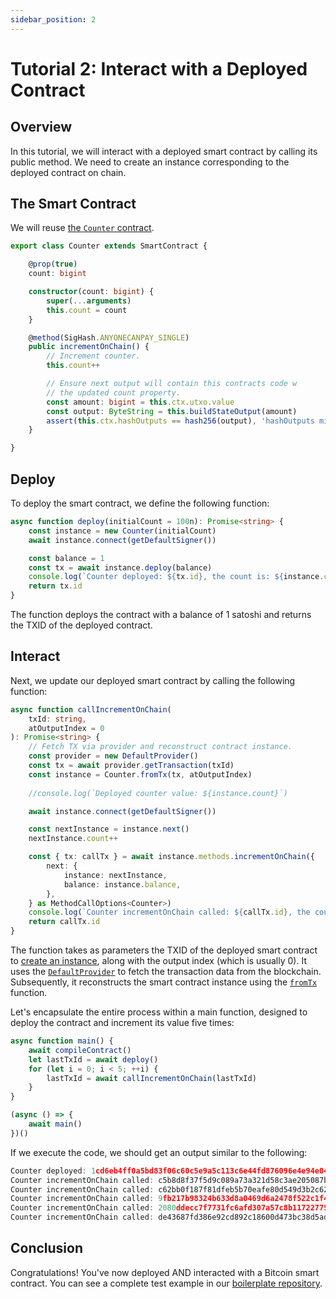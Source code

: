```yaml
---
sidebar_position: 2
---
```


# Tutorial 2: Interact with a Deployed Contract

## Overview
In this tutorial, we will interact with a deployed smart contract by calling its public method.
We need to create an instance corresponding to the deployed contract on chain.

## The Smart Contract

We will reuse [the `Counter` contract](../how-to-write-a-contract/stateful-contract.md#create-a-stateful-contract).

```ts
export class Counter extends SmartContract {

    @prop(true)
    count: bigint

    constructor(count: bigint) {
        super(...arguments)
        this.count = count
    }

    @method(SigHash.ANYONECANPAY_SINGLE)
    public incrementOnChain() {
        // Increment counter.
        this.count++

        // Ensure next output will contain this contracts code w
        // the updated count property.
        const amount: bigint = this.ctx.utxo.value
        const output: ByteString = this.buildStateOutput(amount)
        assert(this.ctx.hashOutputs == hash256(output), 'hashOutputs mismatch')
    }

}
```

## Deploy

To deploy the smart contract, we define the following function:

```ts
async function deploy(initialCount = 100n): Promise<string> {
    const instance = new Counter(initialCount)
    await instance.connect(getDefaultSigner())

    const balance = 1
    const tx = await instance.deploy(balance)
    console.log(`Counter deployed: ${tx.id}, the count is: ${instance.count}`)
    return tx.id
}
```

The function deploys the contract with a balance of 1 satoshi and returns the TXID of the deployed contract.

## Interact
Next, we update our deployed smart contract by calling the following function:

```ts
async function callIncrementOnChain(
    txId: string,
    atOutputIndex = 0
): Promise<string> {
    // Fetch TX via provider and reconstruct contract instance.
    const provider = new DefaultProvider()
    const tx = await provider.getTransaction(txId)
    const instance = Counter.fromTx(tx, atOutputIndex)
    
    //console.log(`Deployed counter value: ${instance.count}`)

    await instance.connect(getDefaultSigner())

    const nextInstance = instance.next()
    nextInstance.count++

    const { tx: callTx } = await instance.methods.incrementOnChain({
        next: {
            instance: nextInstance,
            balance: instance.balance,
        },
    } as MethodCallOptions<Counter>)
    console.log(`Counter incrementOnChain called: ${callTx.id}, the count now is: ${nextInstance.count}`)
    return callTx.id
}
```

The function takes as parameters the TXID of the deployed smart contract to [create an instance](../how-to-deploy-and-call-a-contract/how-to-deploy-and-call-a-contract.md#create-a-smart-contract-instance-from-a-transaction), along with the output index (which is usually 0). It uses the [`DefaultProvider`](../reference/classes/DefaultProvider) to fetch the transaction data from the blockchain. Subsequently, it reconstructs the smart contract instance using the [`fromTx`](../how-to-write-a-contract/built-ins.md#fromtx) function.

Let's encapsulate the entire process within a main function, designed to deploy the contract and increment its value five times:

```ts
async function main() {
    await compileContract()
    let lastTxId = await deploy()
    for (let i = 0; i < 5; ++i) {
        lastTxId = await callIncrementOnChain(lastTxId)
    }
}

(async () => {
    await main()
})()
```

If we execute the code, we should get an output similar to the following:

```ts
Counter deployed: 1cd6eb4ff0a5bd83f06c60c5e9a5c113c6e44fd876096e4e94e04a80fee8c8ca, the count is: 100
Counter incrementOnChain called: c5b8d8f37f5d9c089a73a321d58c3ae205087ba21c1e32ed09a1b2fbd4f65330, the count now is: 101
Counter incrementOnChain called: c62bb0f187f81dfeb5b70eafe80d549d3b2c6219e16d9575639b4fbdffd1d391, the count now is: 102
Counter incrementOnChain called: 9fb217b98324b633d8a0469d6a2478f522c1f40c0b6d806430efe5ae5457ca0e, the count now is: 103
Counter incrementOnChain called: 2080ddecc7f7731fc6afd307a57c8b117227755bd7b82eb0bc7cd8b78417ad9a, the count now is: 104
Counter incrementOnChain called: de43687fd386e92cd892c18600d473bc38d5adb0cc34bbda892b94c61b5d5eb8, the count now is: 105
```

## Conclusion

Congratulations! You've now deployed AND interacted with a Bitcoin smart contract.
You can see a complete test example in our [boilerplate repository](https://github.com/sCrypt-Inc/boilerplate/blob/master/tests/testnet/counterFromTx.ts).
